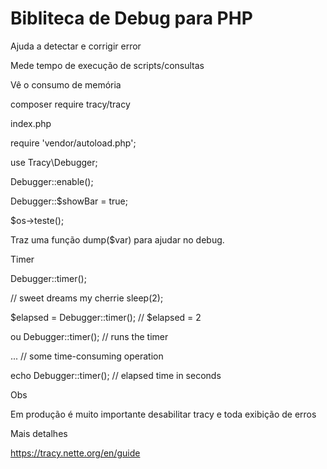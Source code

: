 # Bibliteca de Debug para PHP

Ajuda a detectar e corrigir error

Mede tempo de execução de scripts/consultas

Vê o consumo de memória

composer require tracy/tracy


index.php



require 'vendor/autoload.php';

use Tracy\Debugger;

Debugger::enable();

Debugger::$showBar = true;

$os->teste();

Traz uma função dump($var) para ajudar no debug.

Timer

Debugger::timer();

// sweet dreams my cherrie
sleep(2);

$elapsed = Debugger::timer();
// $elapsed = 2

ou
Debugger::timer(); // runs the timer

... // some time-consuming operation

echo Debugger::timer(); // elapsed time in seconds

Obs

Em produção é muito importante desabilitar tracy e toda exibição de erros

Mais detalhes

https://tracy.nette.org/en/guide

